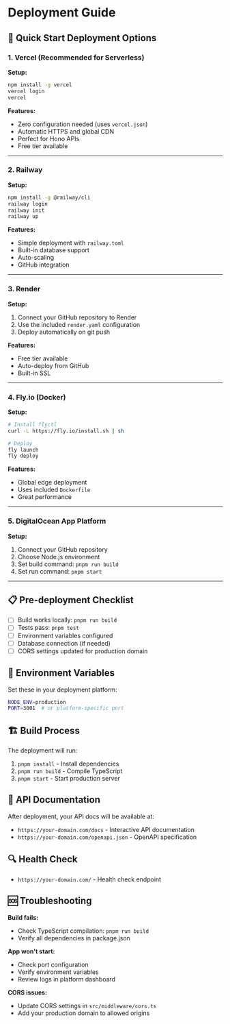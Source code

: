 # Deployment Guide

## 🚀 Quick Start Deployment Options

### 1. Vercel (Recommended for Serverless)

**Setup:**
```bash
npm install -g vercel
vercel login
vercel
```

**Features:**
- Zero configuration needed (uses `vercel.json`)
- Automatic HTTPS and global CDN
- Perfect for Hono APIs
- Free tier available

---

### 2. Railway

**Setup:**
```bash
npm install -g @railway/cli
railway login
railway init
railway up
```

**Features:**
- Simple deployment with `railway.toml`
- Built-in database support
- Auto-scaling
- GitHub integration

---

### 3. Render

**Setup:**
1. Connect your GitHub repository to Render
2. Use the included `render.yaml` configuration
3. Deploy automatically on git push

**Features:**
- Free tier available
- Auto-deploy from GitHub
- Built-in SSL

---

### 4. Fly.io (Docker)

**Setup:**
```bash
# Install flyctl
curl -L https://fly.io/install.sh | sh

# Deploy
fly launch
fly deploy
```

**Features:**
- Global edge deployment
- Uses included `Dockerfile`
- Great performance

---

### 5. DigitalOcean App Platform

**Setup:**
1. Connect your GitHub repository
2. Choose Node.js environment
3. Set build command: `pnpm run build`
4. Set run command: `pnpm start`

---

## 📋 Pre-deployment Checklist

- [ ] Build works locally: `pnpm run build`
- [ ] Tests pass: `pnpm test`
- [ ] Environment variables configured
- [ ] Database connection (if needed)
- [ ] CORS settings updated for production domain

## 🔧 Environment Variables

Set these in your deployment platform:

```bash
NODE_ENV=production
PORT=3001  # or platform-specific port
```

## 🏗️ Build Process

The deployment will run:
1. `pnpm install` - Install dependencies
2. `pnpm run build` - Compile TypeScript
3. `pnpm start` - Start production server

## 📖 API Documentation

After deployment, your API docs will be available at:
- `https://your-domain.com/docs` - Interactive API documentation
- `https://your-domain.com/openapi.json` - OpenAPI specification

## 🔍 Health Check

- `https://your-domain.com/` - Health check endpoint

## 🆘 Troubleshooting

**Build fails:**
- Check TypeScript compilation: `pnpm run build`
- Verify all dependencies in package.json

**App won't start:**
- Check port configuration
- Verify environment variables
- Review logs in platform dashboard

**CORS issues:**
- Update CORS settings in `src/middleware/cors.ts`
- Add your production domain to allowed origins